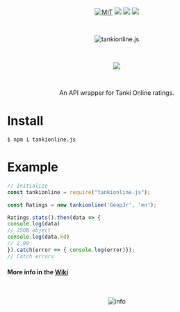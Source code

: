 <div align="center">
<br />
  <p>
    <a href="https://github.com/GeopJr/tankionline.js/blob/master/LICENSE"><img src="https://img.shields.io/badge/LICENSE-MIT-000000.svg" alt="MIT" /></a>
    <a href="https://www.npmjs.com/package/tankionline.js"><img src="https://img.shields.io/npm/v/tankionline.js.svg?maxAge=3600"></a>
    <a href="https://www.npmjs.com/package/tankionline.js"><img src="https://img.shields.io/npm/dt/tankionline.js.svg?maxAge=3600"></a>
    <a href="https://www.npmjs.com/package/tankionline.js"><img src="https://travis-ci.org/GeopJr/tankionline.js.svg?branch=master"></a>
  </p>
  <br />
  <p>
    <img src="https://i.imgur.com/qKADpoR.png" alt="tankionline.js"/>
  </p>
  <br />
  <p>
    <a href="https://www.npmjs.com/package/tankionline.js"><img src="https://nodei.co/npm/tankionline.js.png"></a>
  </p>
  <br />
  <p>An API wrapper for Tanki Online ratings.</p>
</div>

# Install
```
$ npm i tankionline.js
```

# Example
```js
// Initialize
const tankionline = require("tankionline.js");

const Ratings = new tankionline('GeopJr', 'en');

Ratings.stats().then(data => {
console.log(data)
// JSON object
console.log(data.kd)
// 2.99
}).catch(error => { console.log(error)});
// Catch errors
```
#### More info in the [Wiki](https://github.com/GeopJr/tankionline.js/wiki)

<div align="center">
  <br />
  <p>
    <img src="https://i.imgur.com/HEtVbUc.png" alt="info"/>
  </p>
  </div>
